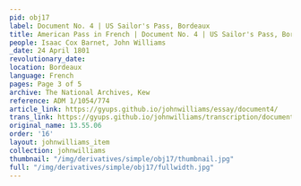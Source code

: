 ```yaml
---
pid: obj17
label: Document No. 4 | US Sailor's Pass, Bordeaux
title: American Pass in French | Document No. 4 | US Sailor's Pass, Bordeaux
people: Isaac Cox Barnet, John Williams
_date: 24 April 1801
revolutionary_date:
location: Bordeaux
language: French
pages: Page 3 of 5
archive: The National Archives, Kew
reference: ADM 1/1054/774
article_link: https://gyups.github.io/johnwilliams/essay/document4/
trans_link: https://gyups.github.io/johnwilliams/transcription/document4/
original_name: 13.55.06
order: '16'
layout: johnwilliams_item
collection: johnwilliams
thumbnail: "/img/derivatives/simple/obj17/thumbnail.jpg"
full: "/img/derivatives/simple/obj17/fullwidth.jpg"
---
```

